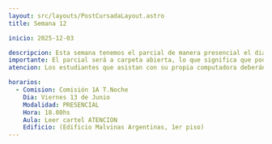 ```yaml
---
layout: src/layouts/PostCursadaLayout.astro
title: Semana 12

inicio: 2025-12-03

descripcion: Esta semana tenemos el parcial de manera presencial el dia viernes 13 de Junio.
importante: El parcial será a carpeta abierta, lo que significa que podrán llevar ejercicios resueltos por ustedes mismos para consultar durante el examen.
atencion: Los estudiantes que asistan con su propia computadora deberán dirigirse al aula MA-103. Aquellos que no cuenten con equipo personal deberán presentarse en los laboratorios MA-109 y MA-113.

horarios:
  - Comision: Comisión 1A T.Noche
    Dia: Viernes 13 de Junio
    Modalidad: PRESENCIAL
    Hora: 18.00hs
    Aula: Leer cartel ATENCION
    Edificio: (Edificio Malvinas Argentinas, 1er piso)
---
```

